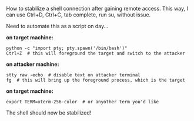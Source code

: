 How to stabilize a shell connection after gaining remote access. This way, I can use Ctrl+D, Ctrl+C, tab complete, run su, without issue.

Need to automate this as a script on day...

**on target machine:**
```
python -c "import pty; pty.spawn('/bin/bash')"
Ctrl+Z  # this will foreground the target and switch to the attacker
```

**on attacker machine:**
```
stty raw -echo  # disable text on attacker terminal
fg  # this will bring up the foreground process, which is the target
```

**on target machine:**
```
export TERM=xterm-256-color  # or anyother term you'd like
```

The shell should now be stabilized!
